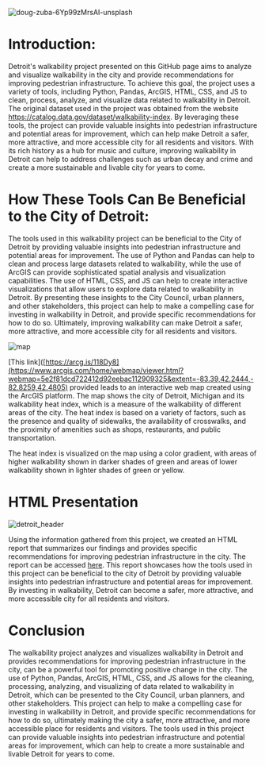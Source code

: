 ![doug-zuba-6Yp99zMrsAI-unsplash](https://user-images.githubusercontent.com/52866379/236731901-cefaec00-311a-4096-9be3-e1beb24b99cb.jpg)

# Introduction:
Detroit's walkability project presented on this GitHub page aims to analyze and visualize walkability in the city and provide recommendations for improving pedestrian infrastructure. To achieve this goal, the project uses a variety of tools, including Python, Pandas, ArcGIS, HTML, CSS, and JS to clean, process, analyze, and visualize data related to walkability in Detroit. The original dataset used in the project was obtained from the website https://catalog.data.gov/dataset/walkability-index. By leveraging these tools, the project can provide valuable insights into pedestrian infrastructure and potential areas for improvement, which can help make Detroit a safer, more attractive, and more accessible city for all residents and visitors. With its rich history as a hub for music and culture, improving walkability in Detroit can help to address challenges such as urban decay and crime and create a more sustainable and livable city for years to come.

# How These Tools Can Be Beneficial to the City of Detroit:
The tools used in this walkability project can be beneficial to the City of Detroit by providing valuable insights into pedestrian infrastructure and potential areas for improvement. The use of Python and Pandas can help to clean and process large datasets related to walkability, while the use of ArcGIS can provide sophisticated spatial analysis and visualization capabilities. The use of HTML, CSS, and JS can help to create interactive visualizations that allow users to explore data related to walkability in Detroit. By presenting these insights to the City Council, urban planners, and other stakeholders, this project can help to make a compelling case for investing in walkability in Detroit, and provide specific recommendations for how to do so. Ultimately, improving walkability can make Detroit a safer, more attractive, and more accessible city for all residents and visitors.

![map](https://user-images.githubusercontent.com/52866379/236731373-a2cb7ebc-6518-4303-998d-32e2e3955817.png)

[This link]([https://arcg.is/118Dy8](https://www.arcgis.com/home/webmap/viewer.html?webmap=5e2f81dcd722412d92eebac112909325&extent=-83.39,42.2444,-82.8259,42.4805) provided leads to an interactive web map created using the ArcGIS platform. The map shows the city of Detroit, Michigan and its walkability heat index, which is a measure of the walkability of different areas of the city. The heat index is based on a variety of factors, such as the presence and quality of sidewalks, the availability of crosswalks, and the proximity of amenities such as shops, restaurants, and public transportation.

The heat index is visualized on the map using a color gradient, with areas of higher walkability shown in darker shades of green and areas of lower walkability shown in lighter shades of green or yellow.

# HTML Presentation

![detroit_header](https://user-images.githubusercontent.com/52866379/236734109-2fd0e72b-5f8c-462a-aec5-9194eff34ebb.png)

Using the information gathered from this project, we created an HTML report that summarizes our findings and provides specific recommendations for improving pedestrian infrastructure in the city. The report can be accessed [here](http://htmlpreview.github.io/?https://github.com/CLizardi/walkability_project/blob/main/Walkability%20Project/walk.html). This report showcases how the tools used in this project can be beneficial to the city of Detroit by providing valuable insights into pedestrian infrastructure and potential areas for improvement. By investing in walkability, Detroit can become a safer, more attractive, and more accessible city for all residents and visitors.

# Conclusion
The walkability project analyzes and visualizes walkability in Detroit and provides recommendations for improving pedestrian infrastructure in the city, can be a powerful tool for promoting positive change in the city. The use of Python, Pandas, ArcGIS, HTML, CSS, and JS allows for the cleaning, processing, analyzing, and visualizing of data related to walkability in Detroit, which can be presented to the City Council, urban planners, and other stakeholders. This project can help to make a compelling case for investing in walkability in Detroit, and provide specific recommendations for how to do so, ultimately making the city a safer, more attractive, and more accessible place for residents and visitors. The tools used in this project can provide valuable insights into pedestrian infrastructure and potential areas for improvement, which can help to create a more sustainable and livable Detroit for years to come.
